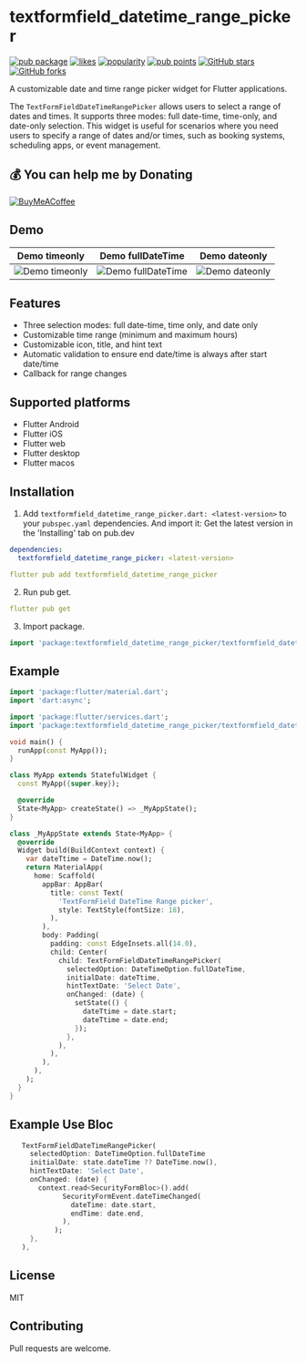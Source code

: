 # textformfield_datetime_range_picker

[![pub package](https://img.shields.io/pub/v/textformfield_datetime_range_picker)](https://pub.dartlang.org/packages/textformfield_datetime_range_picker)
[![likes](https://img.shields.io/pub/likes/textformfield_datetime_range_picker)](https://pub.dev/packages/textformfield_datetime_range_picker/score)
[![popularity](https://img.shields.io/pub/popularity/textformfield_datetime_range_picker)](https://pub.dev/packages/textformfield_datetime_range_picker/score)
[![pub points](https://img.shields.io/pub/points/textformfield_datetime_range_picker)](https://pub.dev/packages/textformfield_datetime_range_picker/score)
[![GitHub stars](https://img.shields.io/github/stars/adampermana/textformfield_datetime_range_picker?logo=github)](https://github.com/adampermana/textformfield_datetime_range_picker/stargazers)
[![GitHub forks](https://img.shields.io/github/forks/adampermana/textformfield_datetime_range_picker?logo=github)](https://github.com/adampermana/textformfield_datetime_range_picker/network)

A customizable date and time range picker widget for Flutter applications.

The `TextFormFieldDateTimeRangePicker` allows users to select a range of dates and times. It supports three modes: full date-time, time-only, and date-only selection. This widget is useful for scenarios where you need users to specify a range of dates and/or times, such as booking systems, scheduling apps, or event management.

## 💰 You can help me by Donating
  [![BuyMeACoffee](https://img.shields.io/badge/Buy%20Me%20a%20Coffee-ffdd00?style=for-the-badge&logo=buy-me-a-coffee&logoColor=black)](https://buymeacoffee.com/adampermana)

## Demo

|                                Demo timeonly                                 |                                Demo fullDateTime                                 |                                Demo dateonly                                 |
| :-------------------------------------------------------------------: | :-----------------------------------------------------------------------: | :-----------------------------------------------------------------------: |
| ![Demo timeonly](https://raw.githubusercontent.com/adampermana/textformfield_datetime_range_picker/master/screenshoot/timeonly.gif) | ![Demo fullDateTime](https://raw.githubusercontent.com/adampermana/textformfield_datetime_range_picker/master/screenshoot/fulldatetime.gif) | ![Demo dateonly](https://raw.githubusercontent.com/adampermana/textformfield_datetime_range_picker/master/screenshoot/dateonly.gif) |


## Features

- Three selection modes: full date-time, time only, and date only
- Customizable time range (minimum and maximum hours)
- Customizable icon, title, and hint text
- Automatic validation to ensure end date/time is always after start date/time
- Callback for range changes

## Supported platforms

* Flutter Android
* Flutter iOS
* Flutter web
* Flutter desktop
* Flutter macos

## Installation

1. Add `textformfield_datetime_range_picker.dart: <latest-version>` to your `pubspec.yaml` dependencies. And import it:
   Get the latest version in the 'Installing' tab on pub.dev
```yaml
dependencies:
  textformfield_datetime_range_picker: <latest-version>
```
```yaml
flutter pub add textformfield_datetime_range_picker
```

2. Run pub get.
```yaml
flutter pub get
```
3. Import package.
```dart
import 'package:textformfield_datetime_range_picker/textformfield_datetime_range_picker.dart';
```




## Example
```dart
import 'package:flutter/material.dart';
import 'dart:async';

import 'package:flutter/services.dart';
import 'package:textformfield_datetime_range_picker/textformfield_datetime_range_picker.dart';

void main() {
  runApp(const MyApp());
}

class MyApp extends StatefulWidget {
  const MyApp({super.key});

  @override
  State<MyApp> createState() => _MyAppState();
}

class _MyAppState extends State<MyApp> {
  @override
  Widget build(BuildContext context) {
    var dateTtime = DateTime.now();
    return MaterialApp(
      home: Scaffold(
        appBar: AppBar(
          title: const Text(
            'TextFormField DateTime Range picker',
            style: TextStyle(fontSize: 18),
          ),
        ),
        body: Padding(
          padding: const EdgeInsets.all(14.0),
          child: Center(
            child: TextFormFieldDateTimeRangePicker(
              selectedOption: DateTimeOption.fullDateTime,
              initialDate: dateTtime,
              hintTextDate: 'Select Date',
              onChanged: (date) {
                setState(() {
                  dateTtime = date.start;
                  dateTtime = date.end;
                });
              },
            ),
          ),
        ),
      ),
    );
  }
}

```
## Example Use Bloc
```dart
   TextFormFieldDateTimeRangePicker(
     selectedOption: DateTimeOption.fullDateTime
     initialDate: state.dateTime ?? DateTime.now(),
     hintTextDate: 'Select Date',
     onChanged: (date) {
       context.read<SecurityFormBloc>().add(
             SecurityFormEvent.dateTimeChanged(
               dateTime: date.start,
               endTime: date.end,
             ),
           );
     },
   ),

```

## License

MIT

## Contributing

Pull requests are welcome.
